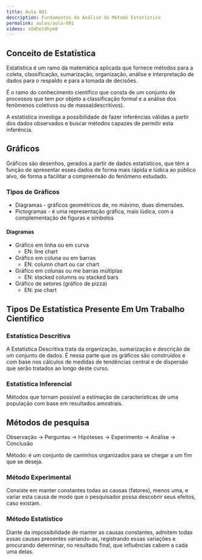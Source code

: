 ```yaml
---
title: Aula 001
description: Fundamentos da Análise do Método Estatístico
permalink: aulas/aula-001
videos: xO4hetdhym8
---
```


## Conceito de Estatística

Estatística é um ramo da matemática aplicada que fornece métodos para a
coleta, classificação, sumarização, organização, análise e interpretação
de dados para o respaldo e para a tomada de decisões.

É o ramo do conhecimento científico que consta de um conjunto de
processos que tem por objeto a classificação formal e a análise dos
fenômenos coletivos ou de massa(descritivos).

A estatística investiga a possibilidade de fazer inferências válidas
a partir dos dados observados e buscar métodos capazes de permitir esta
inferência.

## Gráficos

Gráficos são desenhos, gerados a partir de dados estatísticos, que têm
a função de apresentar esses dados de forma mais rápida e lúdica ao
público alvo, de forma a facilitar a compreensão do fenômeno estudado.

### Tipos de Gráficos

* Diagramas - gráficos geométricos de, no máximo, duas dimensões.
* Pictogramas - é uma representação gráfica, mais lúdica, com a
complementação de figuras e símbolos

#### Diagramas

* Gráfico em linha ou em curva
  * EN: line chart
* Gráfico em coluna ou em barras
  * EN: column chart ou car chart
* Gráfico em colunas ou me barras múltiplas
  * EN: stacked columns ou stacked bars
* Gráfico de setores (gráfico de pizza)
  * EN: pie chart

## Tipos De Estatística Presente Em Um Trabalho Científico

### Estatística Descritiva

A Estatística Descritiva trata da organização, sumarização e descrição
de um conjunto de dados. É nessa parte que os gráficos são construídos
e com base nos cálculos de medidas de tendências central e de dispersão
que serão tratados ao longo deste curso.

### Estatística Inferencial

Métodos que tornam possível a estimação de características de uma
população com base em resultados amostrais.

## Métodos de pesquisa

Observação -> Perguntas -> Hipóteses -> Experimento -> Análise -> Conclusão

Método: é um conjunto de caminhos organizados para se chegar a um fim que se deseja.

### Método Experimental

Consiste em manter constantes todas as causas (fatores), menos uma, e
variar esta causa de modo que o pesquisador possa descobrir seus
efeitos, caso existam.

### Método Estatístico

Diante da impossibilidade de manter as causas constantes, admitem todas
essas causas presentes variando-as, registrando essas variações e
procurando determinar, no resultado final, que influências cabem a cada
uma delas.

